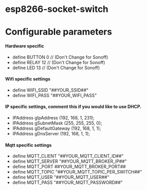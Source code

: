 # esp8266-socket-switch

# Configurable parameters
#### Hardware specific
 - define BUTTON          0                                    // (Don't Change for Sonoff) 
 - define RELAY           12                                   // (Don't Change for Sonoff) 
 - define LED             13                                   // (Don't Change for Sonoff) 

#### Wifi specific settings
 - define WIFI_SSID       "##YOUR_SSID##"
 - define WIFI_PASS       "##YOUR_WIFI_PASS"

#### IP specific settings, comment this if you would like to use DHCP.
 - IPAddress gIpAddress      (192, 168, 1, 231); </br>
 - IPAddress gSubnetMask     (255, 255, 255, 0); </br>
 - IPAddress gDefaultGateway (192, 168, 1, 1); </br>
 - IPAddress gDnsServer      (192, 168, 1, 1); </br>

#### Mqtt specific settings
 - define MQTT_CLIENT     "##YOUR_MQTT_CLIENT_ID##"
 - define MQTT_SERVER     "##YOUR_MQTT_BROKER_IP##"
 - define MQTT_PORT       ##YOUR_MQTT_BROKER_PORT##
 - define MQTT_TOPIC      "##YOUR_MQTT_TOPIC_PER_SWITCH##"
 - define MQTT_USER       "##YOUR_MQTT_USER##"
 - define MQTT_PASS       "##YOUR_MQTT_PASSWORD##"
